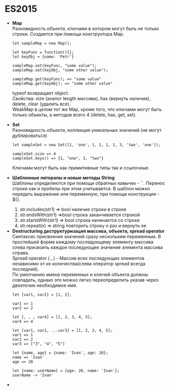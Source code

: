 <h1>
ES2015
</h1>

<ul>
<li>
<strong>Map</strong>
<br/>

<div>
Разновидность <em>объекта</em>, ключами в котором могут быть не только строки. Создается при помощи конструктора Map.

```
let sampleMap = new Map();

let keyFunc = function(){};
let keyObj = {name: 'Petr'}

sampleMap.set(keyFunc, "some value");
sampleMap.set(keyObj, "some other value");

sampleMap.get(keyFunc); => "some value"
sampleMap.get(keyObj); => "some other value"
```
typeof возвращает object.
<br/>
Свойства: size (аналог length массива), has (вернуть наличие), delete, clear (удалить все).
<br/>
WeakMap в целом тот же Map, кроме того, что ключами могут быть только объекты, a методов всего 4 (delete, has, get, set).
</div>
</li>

<li>
<strong>Set</strong>
<br/>

<div>
Разновидность <em>объекта</em>, коллекция <em>уникальных</em> значений (не могут дублироваться)

```
let sampleSet = new Set([1, 'one', 1, 1, 1, 1, 3, 'two', 'one']);

sampleSet.size => 4
sampleSet.keys() => {1, "one", 3, "two"}
```
Ключами могут быть как примитивные типы так и ссылочные.
</div>
</li>

<li>
<strong>Шаблонные литералы и новые методы String</strong>
<br/>

<div>
Шаблоны определяются при помощи обратных кавычек - ``. Перенос строки как и пробелы при этом учитывается.
В шаблон можно передать выражение или переменную, при помощи конструкции - ${}.
<br/>
<ol>
<li>
str.includes(str1) => bool наличие строки в строке
</li>
<li>
str.endsWith(str1) =>bool строка заканчивается строкой
</li>
<li>
str.startsWith(str1) => bool строка начинается со строки
</li>
<li>
str.repeat(n) => string повторить строку n раз и вернуть ее
</li>
</ol>
</div>
</li>

<li>
<strong>Destructuring деструктуризация массива, объекта, spread operator</strong>
<br/>

<div>
Синтаксис присвоения значений сразу нескольким переменным.
В простейшей форме каждому последующему элементу массива слева присвоить каждое последующее значение элемента массива справа.
<br/>
Spread operator (...) - Массив всех последующих элементов независимо от их количества(слева оператор spread всегда последний).
<br/>
По умолчанию имена переменных и ключей объекта должны совпадать,
однако это можно легко переопределить указав через двоеточие необходимое имя.

```
let [var1, var2] = [1, 2];

var1 => 1
var2 => 2

let [, , , var4] = [1, 2, 3, 4, 5];
var4 => 4

let [var1, var2, ...var3] = [1, 2, 3, 4, 5];
var1 => 1
var2 => 2
var3 => ["3", "4", "5"]

let {name, age} = {name: 'Ivan', age: 20};
name => 'Ivan'
age => 20

let {name: userName} = {age: 20, name: 'Ivan'};
userName -> 'Ivan'
```
</div>
</li>

<li>
<strong></strong>
<br/>

<div>
</div>
</li>

</ul>